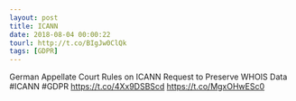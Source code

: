 ```yaml
---
layout: post
title: ICANN
date: 2018-08-04 00:00:22
tourl: http://t.co/BIgJw0ClQk
tags: [GDPR]
---
```

German Appellate Court Rules on ICANN Request to Preserve WHOIS Data #ICANN #GDPR https://t.co/4Xx9DSBScd https://t.co/MgxOHwESc0